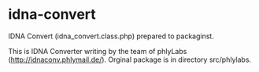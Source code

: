 idna-convert
============

IDNA Convert (idna_convert.class.php) prepared to packaginst.

This is IDNA Converter writing by the team of phlyLabs (http://idnaconv.phlymail.de/).
Orginal package is in directory src/phlylabs.
